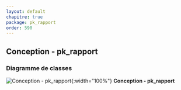 ```yaml
---
layout: default
chapitre: true
package: pk_rapport
order: 590
---
```


## Conception - pk_rapport

### Diagramme de classes 

![Conception - pk_rapport ](/soli-lms/diagrammes/pk_rapport/classes_pk_rapport.svg){:width="100%"}
**Conception - pk_rapport**